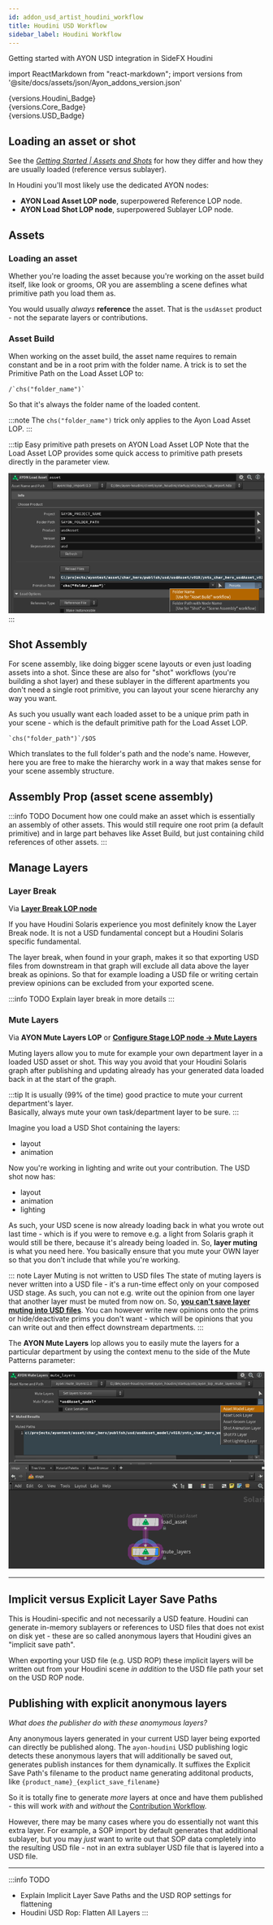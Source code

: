 ```yaml
---
id: addon_usd_artist_houdini_workflow
title: Houdini USD Workflow
sidebar_label: Houdini Workflow
---
```


Getting started with AYON USD integration in SideFX Houdini

import ReactMarkdown from "react-markdown";
import versions from '@site/docs/assets/json/Ayon_addons_version.json'


<div class="container">
  <div class="row">
    <div class=".col-sm-"  style={{'margin-right':10+'px'}}>
      <ReactMarkdown>
        {versions.Houdini_Badge}
      </ReactMarkdown>
    </div>
    <div class=".col-sm-" style={{'margin-right':10+'px'}}>
      <ReactMarkdown>
        {versions.Core_Badge}
      </ReactMarkdown>
    </div>
    <div class=".col-sm-" style={{'margin-right':10+'px'}}>
      <ReactMarkdown>
        {versions.USD_Badge}
      </ReactMarkdown>
    </div>
  </div>
</div>

## Loading an asset or shot

See the _[Getting Started | Assets and Shots](addon_usd_artist_get_started.md#assets-and-shots)_ for how they differ and how they are usually loaded (reference versus sublayer).

In Houdini you'll most likely use the dedicated AYON nodes:

- **AYON Load Asset LOP node**, superpowered Reference LOP node.
- **AYON Load Shot LOP node**, superpowered Sublayer LOP node.

## Assets

### Loading an asset

Whether you're loading the asset because you're working on the asset build itself, like look or grooms, OR you are assembling a scene defines what primitive path you load them as.

You would usually *always* **reference** the asset. That is the `usdAsset` product - not the separate layers or contributions.

### Asset Build

When working on the asset build, the asset name requires to remain constant and be in a root prim with the folder name. A trick is to set the Primitive Path on the Load Asset LOP to:

```
/`chs("folder_name")`
```
So that it's always the folder name of the loaded content.

:::note
The `chs("folder_name")` trick only applies to the Ayon Load Asset LOP.
:::

:::tip Easy primitive path presets on AYON Load Asset LOP
Note that the Load Asset LOP provides some quick access to primitive path presets directly in the parameter view.

![AYON Load Asset LOP Primitive Path Presets](assets//usd/ayon_usd_load_asset_lop_primpath_presets.png)
:::

## Shot Assembly

For scene assembly, like doing bigger scene layouts or even just loading assets into a shot. Since these are also for "shot" workflows (you're building a shot layer) and these sublayer in the different apartments you don't need a single root primitive, you can layout your scene hierarchy any way you want.

As such you usually want each loaded asset to be a unique prim path in your scene - which is the default primitive path for the Load Asset LOP.

```
`chs("folder_path")`/$OS
```

Which translates to the full folder's path and the node's name. However, here you are free to make the hierarchy work in a way that makes sense for your scene assembly structure.

## Assembly Prop (asset scene assembly)

:::info TODO
Document how one could make an asset which is essentially an assembly of other assets. This would still require one root prim (a default primitive) and in large part behaves like Asset Build, but just containing child references of other assets.
:::

## Manage Layers

###  Layer Break

Via **[Layer Break LOP node](https://www.sidefx.com/docs/houdini/nodes/lop/layerbreak.html)**

If you have Houdini Solaris experience you most definitely know the Layer Break node. It is not a USD fundamental concept but a Houdini Solaris specific fundamental.

The layer break, when found in your graph, makes it so that exporting USD files from downstream in that graph will exclude all data above the layer break as opinions. So that for example loading a USD file or writing certain preview opinions can be excluded from your exported scene.

:::info TODO
Explain layer break in more details
:::

### Mute Layers

Via **AYON Mute Layers LOP** or **[Configure Stage LOP node -> Mute Layers](https://www.sidefx.com/docs/houdini/nodes/lop/configurestage.html)**

Muting layers allow you to mute for example your own department layer in a loaded USD asset or shot. This way you avoid that your Houdini Solaris graph after publishing and updating already has your generated data loaded back in at the start of the graph.

:::tip
It is usually (99% of the time) good practice to mute your current department's layer.  
Basically, always mute your own task/department layer to be sure.
:::

Imagine you load a USD Shot containing the layers:

- layout
- animation

Now you're working in lighting and write out your contribution.
The USD shot now has:

- layout
- animation
- lighting

As such, your USD scene is now already loading back in what you wrote out last time - which is if you were to remove e.g. a light from Solaris graph it would still be there, because it's already being loaded in. So, **layer muting** is what you need here. You basically ensure that you mute your OWN layer so that you don't include that while you're working.

::: note Layer Muting is not written to USD files
The state of muting layers is never written into a USD file - it's a run-time effect only on your composed USD stage. As such, you can not e.g. write out the opinion from one layer that another layer must be muted from now on. So, [**you can't save layer muting into USD files**](https://www.sidefx.com/forum/topic/86607/#post-374289). You can however write new opinions onto the prims or hide/deactivate prims you don't want - which will be opinions that you can write out and then effect downstream departments.
:::

The **AYON Mute Layers** lop allows you to easily mute the layers for a particular department by using the context menu to the side of the Mute Patterns parameter:

![AYON Mute Layers LOP Mute Patterns Presets](assets//usd/ayon_usd_mute_layer_lop.png)


---

## Implicit versus Explicit Layer Save Paths

This is Houdini-specific and not necessarily a USD feature. Houdini can generate in-memory sublayers or references to USD files that does not exist on disk yet - these are so called anonymous layers that Houdini gives an "implicit save path".

When exporting your USD file (e.g. USD ROP) these implicit layers will be written out from your Houdini scene *in addition* to the USD file path your set on the USD ROP node.

## Publishing with explicit anonymous layers

_What does the publisher do with these anomymous layers?_

Any anonymous layers generated in your current USD layer being exported can directly be published along. The `ayon-houdini` USD publishing logic detects these anonymous layers that will additionally be saved out, generates publish instances for them dynamically. It suffixes the Explicit Save Path's filename to the product name generating additonal products, like `{product_name}_{explict_save_filename}`

So it is totally fine to generate *more* layers at once and have them published - this will work *with* and *without* the [Contribution Workflow](https://community.ynput.io/t/ayon-usd-workflow-guide/1545/2).

However, there may be many cases where you do essentially not want this extra layer. For example, a SOP import by default generates that additional sublayer, but you may *just* want to write out that SOP data completely into the resulting USD file - not in an extra sublayer USD file that is layered into a USD file.

---

:::info TODO
- Explain Implicit Layer Save Paths and the USD ROP settings for flattening
- Houdini USD Rop: Flatten All Layers
:::